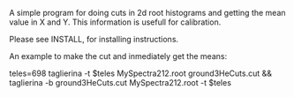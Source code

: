 A simple program for doing cuts in 2d root histograms and getting the
mean value in X and Y. This information is usefull for calibration.

Please see INSTALL, for installing instructions.

An example to make the cut and inmediately get the means:

teles=698
taglierina -t $teles MySpectra212.root ground3HeCuts.cut && taglierina -b ground3HeCuts.cut MySpectra212.root -t $teles
